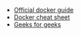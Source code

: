 * [Official docker guide](https://docs.docker.com/)
* [Docker cheat sheet](https://github.com/wsargent/docker-cheat-sheet)
* [Geeks for geeks](https://www.geeksforgeeks.org/introduction-to-docker/)
